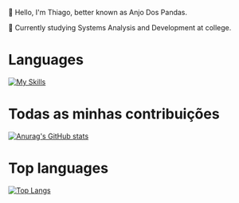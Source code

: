 👋 Hello, I'm Thiago, better known as Anjo Dos Pandas.

📖 Currently studying Systems Analysis and Development at college.
# Languages
[![My Skills](https://skillicons.dev/icons?i=js,lua,html,css)](https://skillicons.dev)


# Todas as minhas contribuições
[![Anurag's GitHub stats](https://github-readme-stats.vercel.app/api?username=zThiago&theme=dark)](https://github.com/anuraghazra/github-readme-stats)

# Top languages
[![Top Langs](https://github-readme-stats.vercel.app/api/top-langs/?username=zThiago&layout=compact&theme=dark)](https://github.com/anuraghazra/github-readme-stats)
